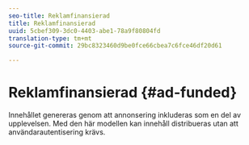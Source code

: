 ```yaml
---
seo-title: Reklamfinansierad
title: Reklamfinansierad
uuid: 5cbef309-3dc0-4403-abe1-78a9f80804fd
translation-type: tm+mt
source-git-commit: 29bc8323460d9be0fce66cbea7c6fce46df20d61

---
```



# Reklamfinansierad {#ad-funded}

Innehållet genereras genom att annonsering inkluderas som en del av upplevelsen. Med den här modellen kan innehåll distribueras utan att användarautentisering krävs.
